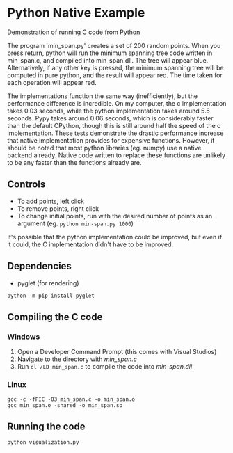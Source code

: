 Python Native Example
=====================

Demonstration of running C code from Python

The program 'min_span.py' creates a set of 200 random points. When you press return, python will run the minimum spanning tree code written in min_span.c, and compiled into min_span.dll. The tree will appear blue. Alternatively, if any other key is pressed, the minimum spanning tree will be computed in pure python, and the result will appear red. The time taken for each operation will appear red.

The implementations function the same way (inefficiently), but the performance difference is incredible. On my computer, the c implementation takes 0.03 seconds, while the python implementation takes around 5.5 seconds. Pypy takes around 0.06 seconds, which is considerably faster than the default CPython, though this is still around half the speed of the c implementation. These tests demonstrate the drastic performance increase that native implementation provides for expensive functions. However, it should be noted that most python libraries (eg. numpy) use a native backend already. Native code written to replace these functions are unlikely to be any faster than the functions already are.

Controls
--------

* To add points, left click
* To remove points, right click
* To change initial points, run with the desired number of points as an argument (eg. `python min-span.py 1000`)

It's possible that the python implementation could
be improved, but even if it could, the C
implementation didn't have to be improved.

Dependencies
------------

* pyglet (for rendering)

`python -m pip install pyglet`

Compiling the C code
--------------------

### Windows

1. Open a Developer Command Prompt (this comes with Visual Studios)
2. Navigate to the directory with *min_span.c*
3. Run `cl /LD min_span.c` to compile the code into *min_span.dll*

### Linux

```
gcc -c -fPIC -O3 min_span.c -o min_span.o
gcc min_span.o -shared -o min_span.so
```

Running the code
----------------

`python visualization.py`
